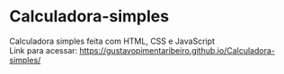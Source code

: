 # Calculadora-simples
 Calculadora simples feita com HTML, CSS e JavaScript</br>
 Link para acessar: https://gustavopimentaribeiro.github.io/Calculadora-simples/
